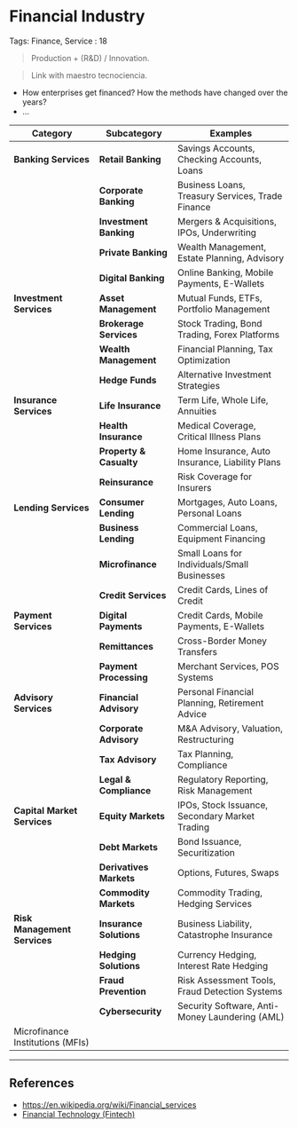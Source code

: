 # Financial Industry

Tags: Finance, Service
: 18

> Production + (R&D) / Innovation.
> 

> Link with maestro tecnociencia.
> 

- How enterprises get financed? How the methods have changed over the years?
- …

| **Category** | **Subcategory** | **Examples** |
| --- | --- | --- |
| **Banking Services** | **Retail Banking** | Savings Accounts, Checking Accounts, Loans |
|  | **Corporate Banking** | Business Loans, Treasury Services, Trade Finance |
|  | **Investment Banking** | Mergers & Acquisitions, IPOs, Underwriting |
|  | **Private Banking** | Wealth Management, Estate Planning, Advisory |
|  | **Digital Banking** | Online Banking, Mobile Payments, E-Wallets |
| **Investment Services** | **Asset Management** | Mutual Funds, ETFs, Portfolio Management |
|  | **Brokerage Services** | Stock Trading, Bond Trading, Forex Platforms |
|  | **Wealth Management** | Financial Planning, Tax Optimization |
|  | **Hedge Funds** | Alternative Investment Strategies |
| **Insurance Services** | **Life Insurance** | Term Life, Whole Life, Annuities |
|  | **Health Insurance** | Medical Coverage, Critical Illness Plans |
|  | **Property & Casualty** | Home Insurance, Auto Insurance, Liability Plans |
|  | **Reinsurance** | Risk Coverage for Insurers |
| **Lending Services** | **Consumer Lending** | Mortgages, Auto Loans, Personal Loans |
|  | **Business Lending** | Commercial Loans, Equipment Financing |
|  | **Microfinance** | Small Loans for Individuals/Small Businesses |
|  | **Credit Services** | Credit Cards, Lines of Credit |
| **Payment Services** | **Digital Payments** | Credit Cards, Mobile Payments, E-Wallets |
|  | **Remittances** | Cross-Border Money Transfers |
|  | **Payment Processing** | Merchant Services, POS Systems |
| **Advisory Services** | **Financial Advisory** | Personal Financial Planning, Retirement Advice |
|  | **Corporate Advisory** | M&A Advisory, Valuation, Restructuring |
|  | **Tax Advisory** | Tax Planning, Compliance |
|  | **Legal & Compliance** | Regulatory Reporting, Risk Management |
| **Capital Market Services** | **Equity Markets** | IPOs, Stock Issuance, Secondary Market Trading |
|  | **Debt Markets** | Bond Issuance, Securitization |
|  | **Derivatives Markets** | Options, Futures, Swaps |
|  | **Commodity Markets** | Commodity Trading, Hedging Services |
| **Risk Management Services** | **Insurance Solutions** | Business Liability, Catastrophe Insurance |
|  | **Hedging Solutions** | Currency Hedging, Interest Rate Hedging |
|  | **Fraud Prevention** | Risk Assessment Tools, Fraud Detection Systems |
|  | **Cybersecurity** | Security Software, Anti-Money Laundering (AML) |
| Microfinance Institutions (MFIs) |  |  |

---

## References

- https://en.wikipedia.org/wiki/Financial_services
- [Financial Technology (Fintech)](https://www.notion.so/Financial-Technology-Fintech-17ad38c7497c813ab231fcc2981d480b?pvs=21)